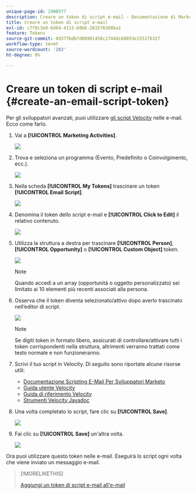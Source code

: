 ```yaml
---
unique-page-id: 1900577
description: Creare un token di script e-mail - Documentazione di Marketo - Documentazione di prodotto
title: Creare un token di script e-mail
exl-id: c7f8c3e0-6d64-4115-b9b6-261576360ba1
feature: Tokens
source-git-commit: 0d37fbdb7d08901458c1744dc68893e155176327
workflow-type: tm+mt
source-wordcount: '203'
ht-degree: 0%

---
```


# Creare un token di script e-mail {#create-an-email-script-token}

Per gli sviluppatori avanzati, puoi utilizzare [gli script Velocity](https://velocity.apache.org/engine/1.7/user-guide.html) nelle e-mail. Ecco come farlo.

1. Vai a **[!UICONTROL Marketing Activities]**.

   ![](assets/ma.png)

1. Trova e seleziona un programma (Evento, Predefinito o Coinvolgimento, ecc.).

   ![](assets/image2014-9-17-22-3a21-3a24.png)

1. Nella scheda **[!UICONTROL My Tokens]** trascinare un token **[!UICONTROL Email Script]**.

   ![](assets/image2014-9-17-22-3a21-3a29.png)

1. Denomina il token dello script e-mail e **[!UICONTROL Click to Edit]** il relativo contenuto.

   ![](assets/image2014-9-17-22-3a21-3a46.png)

1. Utilizza la struttura a destra per trascinare **[!UICONTROL Person]**, **[!UICONTROL Opportunity]** o **[!UICONTROL Custom Object]** token.

   ![](assets/five-2.png)

   >[!NOTE]
   >
   >Quando accedi a un array (opportunità o oggetto personalizzato) sei limitato ai 10 elementi più recenti associati alla persona.

1. Osserva che il token diventa selezionato/attivo dopo averlo trascinato nell’editor di script.

   ![](assets/image2014-9-17-22-3a22-3a33.png)

   >[!NOTE]
   >
   >Se digiti token in formato libero, assicurati di controllare/attivare tutti i token corrispondenti nella struttura, altrimenti verranno trattati come testo normale e non funzioneranno.

1. Scrivi il tuo script in Velocity. Di seguito sono riportate alcune risorse utili:

   * [Documentazione Scripting E-Mail Per Sviluppatori Marketo](https://experienceleague.adobe.com/en/docs/marketo-developer/marketo/email-scripting)
   * [Guida utente Velocity](https://velocity.apache.org/engine/devel/user-guide.html)
   * [Guida di riferimento Velocity](https://velocity.apache.org/engine/devel/vtl-reference-guide.html)
   * [Strumenti Velocity Javadoc](https://velocity.apache.org/tools/releases/2.0/javadoc/index.html)

1. Una volta completato lo script, fare clic su **[!UICONTROL Save]**.

   ![](assets/image2014-9-17-22-3a23-3a1.png)

1. Fai clic su **[!UICONTROL Save]** un&#39;altra volta.

   ![](assets/image2014-9-17-22-3a23-3a13.png)

Ora puoi utilizzare questo token nelle e-mail. Eseguirà lo script ogni volta che viene inviato un messaggio e-mail.

>[!MORELIKETHIS]
>
>[Aggiungi un token di script e-mail all&#39;e-mail](/help/marketo/product-docs/email-marketing/general/using-tokens/add-an-email-script-token-to-your-email.md)
